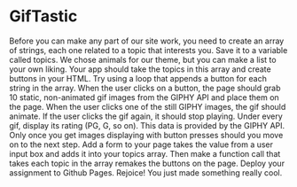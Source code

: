 # GifTastic
Before you can make any part of our site work, you need to create an array of strings, each one related to a topic that interests you. Save it to a variable called topics.   We chose animals for our theme, but you can make a list to your own liking.    Your app should take the topics in this array and create buttons in your HTML.   Try using a loop that appends a button for each string in the array.   When the user clicks on a button, the page should grab 10 static, non-animated gif images from the GIPHY API and place them on the page. When the user clicks one of the still GIPHY images, the gif should animate. If the user clicks the gif again, it should stop playing.  Under every gif, display its rating (PG, G, so on).   This data is provided by the GIPHY API. Only once you get images displaying with button presses should you move on to the next step.   Add a form to your page takes the value from a user input box and adds it into your topics array. Then make a function call that takes each topic in the array remakes the buttons on the page. Deploy your assignment to Github Pages. Rejoice! You just made something really cool.

